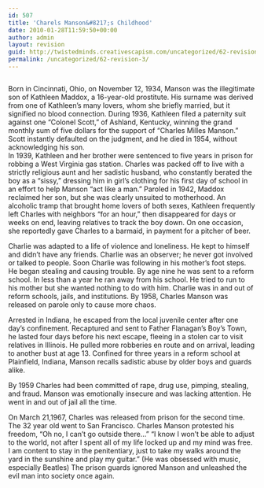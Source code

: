 ```yaml
---
id: 507
title: 'Charels Manson&#8217;s Childhood'
date: 2010-01-28T11:59:50+00:00
author: admin
layout: revision
guid: http://twistedminds.creativescapism.com/uncategorized/62-revision-3/
permalink: /uncategorized/62-revision-3/
---
```

<p class="dropcap-first">
  <img src="/wordpress/wp-content/gallery/charlesmanson/manson.jpg" class="left" alt="" />
</p>

Born in Cincinnati, Ohio, on November 12, 1934, Manson was the illegitimate son of Kathleen Maddox, a 16-year-old prostitute. His surname was derived from one of Kathleen&#8217;s many lovers, whom she briefly married, but it signified no blood connection. During 1936, Kathleen filed a paternity suit against one &#8220;Colonel Scott,&#8221; of Ashland, Kentucky, winning the grand monthly sum of five dollars for the support of &#8220;Charles Milles Manson.&#8221; Scott instantly defaulted on the judgment, and he died in 1954, without acknowledging his son.  
In 1939, Kathleen and her brother were sentenced to five years in prison for robbing a West Virginia gas station. Charles was packed off to live with a strictly religious aunt and her sadistic husband, who constantly berated the boy as a &#8220;sissy,&#8221; dressing him in girl&#8217;s clothing for his first day of school in an effort to help Manson &#8220;act like a man.&#8221; Paroled in 1942, Maddox reclaimed her son, but she was clearly unsuited to motherhood. An alcoholic tramp that brought home lovers of both sexes, Kathleen frequently left Charles with neighbors &#8220;for an hour,&#8221; then disappeared for days or weeks on end, leaving relatives to track the boy down. On one occasion, she reportedly gave Charles to a barmaid, in payment for a pitcher of beer.

Charlie was adapted to a life of violence and loneliness. He kept to himself and didn&#8217;t have any friends. Charlie was an observer; he never got involved or talked to people. Soon Charlie was following in his mother&#8217;s foot steps. He began stealing and causing trouble. By age nine he was sent to a reform school. In less than a year he ran away from his school. He tried to run to his mother but she wanted nothing to do with him. Charlie was in and out of reform schools, jails, and institutions. By 1958, Charles Manson was released on parole only to cause more chaos.

Arrested in Indiana, he escaped from the local juvenile center after one day&#8217;s confinement. Recaptured and sent to Father Flanagan&#8217;s Boy&#8217;s Town, he lasted four days before his next escape, fleeing in a stolen car to visit relatives in Illinois. He pulled more robberies en route and on arrival, leading to another bust at age 13. Confined for three years in a reform school at Plainfield, Indiana, Manson recalls sadistic abuse by older boys and guards alike. 

By 1959 Charles had been committed of rape, drug use, pimping, stealing, and fraud. Manson was emotionally insecure and was lacking attention. He went in and out of jail all the time.

On March 21,1967, Charles was released from prison for the second time. The 32 year old went to San Francisco. Charles Manson protested his freedom, &#8220;Oh no, I can&#8217;t go outside there&#8230;&#8221; &#8220;I know I won&#8217;t be able to adjust to the world, not after I spent all of my life locked up and my mind was free. I am content to stay in the penitentiary, just to take my walks around the yard in the sunshine and play my guitar.&#8221; (He was obsessed with music, especially Beatles) The prison guards ignored Manson and unleashed the evil man into society once again.